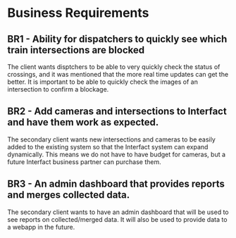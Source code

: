 # Business Requirements

## BR1 - Ability for dispatchers to quickly see which train intersections are blocked

The client wants disptchers to be able to very quickly check the status of crossings,
and it was mentioned that the more real time updates can get the better. It is important to be able to 
quickly check the images of an intersection to confirm a blockage.

## BR2 - Add cameras and intersections to Interfact and have them work as expected.

The secondary client wants new intersections and cameras to be easily added to the existing system
so that the Interfact system can expand dynamically. This means we do not have to have budget for cameras,
but a future Interfact business partner can purchase them. 

## BR3 - An admin dashboard that provides reports and merges collected data. 

The secondary client wants to have an admin dashboard that will be used to see reports on collected/merged data. It will also
be used to provide data to a webapp in the future.

